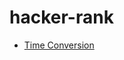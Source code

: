 # hacker-rank

* [Time Conversion](https://github.com/moonformeli/hacker-rank/tree/master/time-conversion)
